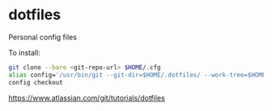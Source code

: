 # dotfiles
Personal config files

To install:
```bash
git clone --bare <git-repo-url> $HOME/.cfg
alias config='/usr/bin/git --git-dir=$HOME/.dotfiles/ --work-tree=$HOME'
config checkout
```

https://www.atlassian.com/git/tutorials/dotfiles
